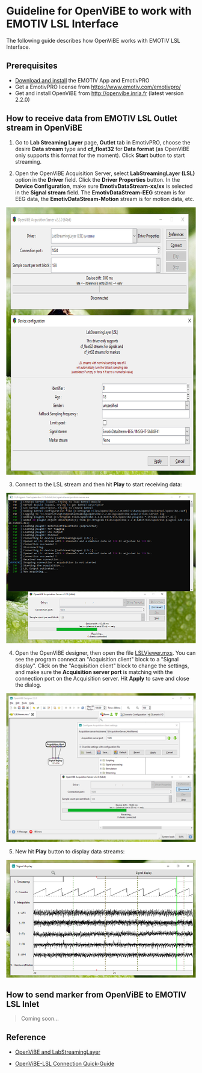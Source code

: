 # Guideline for OpenViBE to work with EMOTIV LSL Interface

The following guide describes how OpenViBE works with EMOTIV LSL Interface.

## Prerequisites
* [Download and install](https://www.emotiv.com/developer/) the EMOTIV App and EmotivPRO
* Get a EmotivPRO license from https://www.emotiv.com/emotivpro/
* Get and install OpenViBE from http://openvibe.inria.fr (latest version 2.2.0)

## How to receive data from EMOTIV LSL Outlet stream in OpenViBE

1. Go to **Lab Streaming Layer** page, **Outlet** tab in EmotivPRO, choose the desire **Data stream** type and **cf_float32**  for **Data format** (as OpenViBE only supports this format for the moment).
Click **Start** button to start streaming.

2. Open the OpenViBE Acquisition Server, select **LabStreamingLayer (LSL)** option in the **Driver** field. Click the **Driver Properties** button. In the **Device Configuration**, make sure **EmotivDataStream-xx/xx** is selected in the **Signal stream** field.
The **EmotivDataStream-EEG** stream is for EEG data, the **EmotivDataStream-Motion** stream is for motion data, etc.
<p align="center">
  <img width="779" height="711" src="https://github.com/Emotiv/labstreaminglayer/blob/emotiv-lsl/docs/images/openvibe-config.png">
</p>

3. Connect to the LSL stream and then hit **Play** to start receiving data:
<p align="center">
  <img src="https://github.com/Emotiv/labstreaminglayer/blob/emotiv-lsl/docs/images/openvibe-play-receivedata.png">
</p>

4. Open the OpenViBE designer, then open the file [LSLViewer.mxs](./LSLViewer.mxs). You can see the program connect an "Acquisition client" block to a "Signal display".
Click on the "Acquisition client" block to change the settings, and make sure the **Acquisition server port** is matching with the connection port on the Acquisition server.
Hit **Apply** to save and close the dialog.
<p align="center">
  <img src="https://github.com/Emotiv/labstreaminglayer/blob/emotiv-lsl/docs/images/openvibe-config-designer.png">
</p>

5. New hit **Play** button to display data streams:
<p align="center">
  <img src="https://github.com/Emotiv/labstreaminglayer/blob/emotiv-lsl/docs/images/openvibe-data-graph.png">
</p>


## How to send marker from OpenViBE to EMOTIV LSL Inlet

> Coming soon...

## Reference

* [OpenViBE and LabStreamingLayer](http://openvibe.inria.fr/how-to-use-labstreaminglayer-in-openvibe/)

* [OpenViBE-LSL Connection Quick-Guide](https://bitalino.com/docs/quick_guide_OpenVIBE.pdf)

